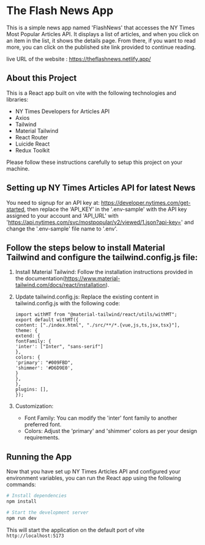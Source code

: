 # The Flash News App

This is a simple news app named 'FlashNews' that accesses the NY Times Most Popular Articles API. It displays a list of articles, and when you click on an item in the list, it shows the details page. From there, if you want to read more, you can click on the published site link provided to continue reading.

live URL of the website : https://theflashnews.netlify.app/

## About this Project

This is a React app built on vite with the following technologies and libraries:

- NY Times Developers for Articles API
- Axios
- Tailwind
- Material Tailwind
- React Router
- Luicide React
- Redux Toolkit

Please follow these instructions carefully to setup this project on your machine.

## Setting up NY Times Articles API for latest News

You need to signup for an API key at: https://developer.nytimes.com/get-started, then replace the ‘API_KEY’ in the '.env-sample' with the API key assigned to your account and 'API_URL' with 'https://api.nytimes.com/svc/mostpopular/v2/viewed/1.json?api-key=' and change the '.env-sample' file name to '.env'.

## Follow the steps below to install Material Tailwind and configure the tailwind.config.js file:

1. Install Material Tailwind: Follow the installation instructions provided in the documentation(https://www.material-tailwind.com/docs/react/installation).

2. Update tailwind.config.js:
   Replace the existing content in tailwind.config.js with the following code:

   ```
   import withMT from "@material-tailwind/react/utils/withMT";
   export default withMT({
   content: ["./index.html", "./src/**/*.{vue,js,ts,jsx,tsx}"],
   theme: {
   extend: {
   fontFamily: {
   'inter': ["Inter", "sans-serif"]
   },
   colors: {
   'primary': "#009FBD",
   'shimmer': '#D6D9E0',
   }
   },
   },
   plugins: [],
   });

   ```

3. Customization:
   - Font Family: You can modify the 'inter' font family to another preferred font.
   - Colors: Adjust the 'primary' and 'shimmer' colors as per your design requirements.

## Running the App

Now that you have set up NY Times Articles API and configured your environment variables, you can run the React app using the following commands:

```bash
# Install dependencies
npm install

# Start the development server
npm run dev
```

This will start the application on the default port of vite `http://localhost:5173`
